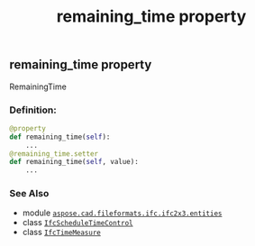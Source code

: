 ﻿---
title: remaining_time property
second_title: Aspose.CAD for Python via .NET API References
description: 
type: docs
weight: 200
url: /aspose.cad.fileformats.ifc.ifc2x3.entities/ifcscheduletimecontrol/remaining_time/
is_root: false
---

## remaining_time property


RemainingTime
### Definition:
```python
@property
def remaining_time(self):
    ...
@remaining_time.setter
def remaining_time(self, value):
    ...
```

### See Also
* module [`aspose.cad.fileformats.ifc.ifc2x3.entities`](../../)
* class [`IfcScheduleTimeControl`](/cad/python-net/aspose.cad.fileformats.ifc.ifc2x3.entities/ifcscheduletimecontrol)
* class [`IfcTimeMeasure`](/cad/python-net/aspose.cad.fileformats.ifc.ifc2x3.types/ifctimemeasure)
